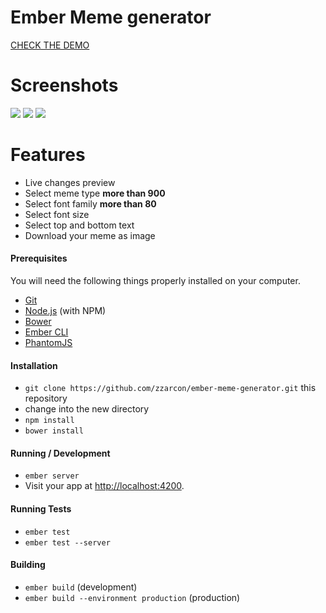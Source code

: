 # Ember Meme generator

[CHECK THE DEMO](http://www.merememe.com)

# Screenshots
![](https://raw.github.com/zzarcon/ember-meme-generator/master/showcase/overview.png)
![](https://raw.github.com/zzarcon/ember-meme-generator/master/showcase/search.png)
![](https://raw.github.com/zzarcon/ember-meme-generator/master/showcase/loading.png)

# Features
  
  * Live changes preview
  * Select meme type **more than 900**
  * Select font family **more than 80**
  * Select font size
  * Select top and bottom text
  * Download your meme as image
  
#### Prerequisites

You will need the following things properly installed on your computer.

* [Git](http://git-scm.com/)
* [Node.js](http://nodejs.org/) (with NPM)
* [Bower](http://bower.io/)
* [Ember CLI](http://www.ember-cli.com/)
* [PhantomJS](http://phantomjs.org/)

#### Installation

* `git clone https://github.com/zzarcon/ember-meme-generator.git` this repository
* change into the new directory
* `npm install`
* `bower install`

#### Running / Development

* `ember server`
* Visit your app at [http://localhost:4200](http://localhost:4200).

#### Running Tests

* `ember test`
* `ember test --server`

#### Building

* `ember build` (development)
* `ember build --environment production` (production)
